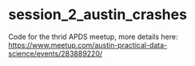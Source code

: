 # session_2_austin_crashes
Code for the thrid APDS meetup, more details here: https://www.meetup.com/austin-practical-data-science/events/283889220/
